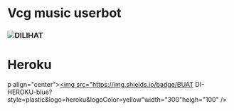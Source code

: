 # Vcg music userbot

### ![DILIHAT](https://komarev.com/ghpvc/?username=Good-Boys-Exe&color=blue&style=flat-square&label=DILIHAT+👁‍🗨)

# Heroku

p align="center"><a href="https://heroku.com/deploy?template=https://github.com/Good-Boys-Exe/vcg-userbot"><img src="https://img.shields.io/badge/BUAT DI-HEROKU-blue?style=plastic&logo=heroku&logoColor=yellow"width="300"heigh="100" /></a></p>
